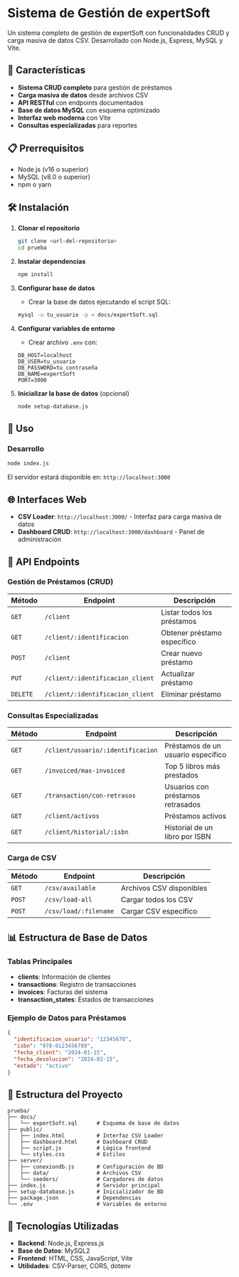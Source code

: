 # Sistema de Gestión de expertSoft

Un sistema completo de gestión de expertSoft con funcionalidades CRUD y carga masiva de datos CSV. Desarrollado con Node.js, Express, MySQL y Vite.

## 🚀 Características

- **Sistema CRUD completo** para gestión de préstamos
- **Carga masiva de datos** desde archivos CSV
- **API RESTful** con endpoints documentados
- **Base de datos MySQL** con esquema optimizado
- **Interfaz web moderna** con Vite
- **Consultas especializadas** para reportes

## 📋 Prerrequisitos

- Node.js (v16 o superior)
- MySQL (v8.0 o superior)
- npm o yarn

## 🛠️ Instalación

1. **Clonar el repositorio**
   ```bash
   git clone <url-del-repositorio>
   cd prueba
   ```

2. **Instalar dependencias**
   ```bash
   npm install
   ```

3. **Configurar base de datos**
   - Crear la base de datos ejecutando el script SQL:
   ```bash
   mysql -u tu_usuario -p < docs/expertSoft.sql
   ```

4. **Configurar variables de entorno**
   - Crear archivo `.env` con:
   ```env
   DB_HOST=localhost
   DB_USER=tu_usuario
   DB_PASSWORD=tu_contraseña
   DB_NAME=expertSoft
   PORT=3000
   ```

5. **Inicializar la base de datos** (opcional)
   ```bash
   node setup-database.js
   ```

## 🚦 Uso

### Desarrollo
```bash
node index.js
```


El servidor estará disponible en: `http://localhost:3000`

## 🌐 Interfaces Web

- **CSV Loader**: `http://localhost:3000/` - Interfaz para carga masiva de datos
- **Dashboard CRUD**: `http://localhost:3000/dashboard` - Panel de administración

## 📡 API Endpoints

### Gestión de Préstamos (CRUD)

| Método | Endpoint | Descripción |
|--------|----------|-------------|
| `GET` | `/client` | Listar todos los préstamos |
| `GET` | `/client/:identificacion` | Obtener préstamo específico |
| `POST` | `/client` | Crear nuevo préstamo |
| `PUT` | `/client/:identificacion_client` | Actualizar préstamo |
| `DELETE` | `/client/:identificacion_client` | Eliminar préstamo |

### Consultas Especializadas

| Método | Endpoint | Descripción |
|--------|----------|-------------|
| `GET` | `/client/usuario/:identificacion` | Préstamos de un usuario específico |
| `GET` | `/invoiced/mas-invoiced` | Top 5 libros más prestados |
| `GET` | `/transaction/con-retrasos` | Usuarios con préstamos retrasados |
| `GET` | `/client/activos` | Préstamos activos |
| `GET` | `/client/historial/:isbn` | Historial de un libro por ISBN |

### Carga de CSV

| Método | Endpoint | Descripción |
|--------|----------|-------------|
| `GET` | `/csv/available` | Archivos CSV disponibles |
| `POST` | `/csv/load-all` | Cargar todos los CSV |
| `POST` | `/csv/load/:filename` | Cargar CSV específico |

## 📊 Estructura de Base de Datos

### Tablas Principales

- **clients**: Información de clientes
- **transactions**: Registro de transacciones
- **invoices**: Facturas del sistema
- **transaction_states**: Estados de transacciones

### Ejemplo de Datos para Préstamos

```json
{
  "identificacion_usuario": "12345678",
  "isbn": "978-0123456789",
  "fecha_client": "2024-01-15",
  "fecha_devolucion": "2024-02-15",
  "estado": "activo"
}
```

## 📁 Estructura del Proyecto

```
prueba/
├── docs/
│   └── expertSoft.sql      # Esquema de base de datos
├── public/
│   ├── index.html          # Interfaz CSV Loader
│   ├── dashboard.html      # Dashboard CRUD
│   ├── script.js           # Lógica frontend
│   └── styles.css          # Estilos
├── server/
│   ├── conexiondb.js       # Configuración de BD
│   ├── data/               # Archivos CSV
│   └── seeders/            # Cargadores de datos
├── index.js                # Servidor principal
├── setup-database.js       # Inicializador de BD
├── package.json            # Dependencias
└── .env                    # Variables de entorno
```

## 🔧 Tecnologías Utilizadas

- **Backend**: Node.js, Express.js
- **Base de Datos**: MySQL2
- **Frontend**: HTML, CSS, JavaScript, Vite
- **Utilidades**: CSV-Parser, CORS, dotenv

